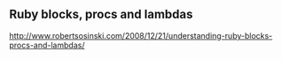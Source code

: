 Ruby blocks, procs and lambdas
------------------------------
http://www.robertsosinski.com/2008/12/21/understanding-ruby-blocks-procs-and-lambdas/
